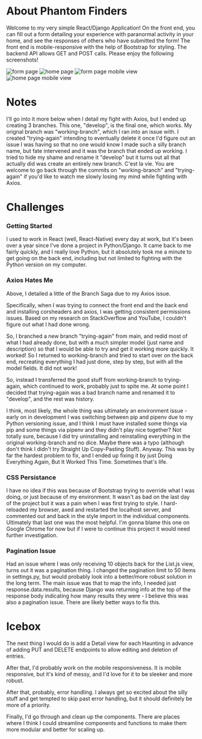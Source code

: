 # About Phantom Finders

Welcome to my very simple React/Django Application! On the front end, you can fill out a form detailing your experience with paranormal activity in your home, and see the responses of others who have submitted the form! The front end is mobile-responsive with the help of Bootstrap for styling. The backend API allows GET and POST calls. Please enjoy the following screenshots!

![form page](https://i.imgur.com/OBGx3Uh.png)
![home page](https://i.imgur.com/9b6z1nN.png)
![form page mobile view](https://i.imgur.com/0NQMzRE.png)
![home page mobile view](https://i.imgur.com/MX5FYtU.png)


# Notes
I'll go into it more below when I detail my fight with Axios, but I ended up creating 3 branches. This one, "develop", is the final one, which works. My orignal branch was "working-branch", which I ran into an issue with. I created "trying-again" intending to eventually delete it once I'd figure out an issue I was having so that no one would know I made such a silly branch name, but fate intervened and it was the branch that ended up working. I tried to hide my shame and rename it "develop" but it turns out all that actually did was create an entirely new branch. C'est la vie. You are welcome to go back through the commits on "working-branch" and "trying-again" if you'd like to watch me slowly losing my mind while fighting with Axios.

# Challenges

### Getting Started
I used to work in React (well, React-Native) every day at work, but it's been over a year since I've done a project in Python/Django. It came back to me fairly quickly, and I really love Python, but it absolutely took me a minute to get going on the back end, including but not limited to fighting with the Python version on my computer.

### Axios Hates Me
Above, I detailed a little of the Branch Saga due to my Axios issue. 

Specifically, when I was trying to connect the front end and the back end and installing corsheaders and axios, I was getting consistent permissions issues. Based on my research on StackOverflow and YouTube, I couldn't figure out what I had done wrong.

So, I branched a new branch "trying-again" from main, and redid most of what I had already done, but with a much simpler model (just name and description) so that I would be able to try and get it working more quickly. It worked! So I returned to working-branch and tried to start over on the back end, recreating everything I had just done, step by step, but with all the model fields. It did not work!

So, instead I transferred the good stuff from working-branch to trying-again, which continued to work, probably just to spite me. At some point I decided that trying-again was a bad branch name and renamed it to "develop", and the rest was history.

I think, most likely, the whole thing was ultimately an environment issue - early on in development I was switching between pip and pipenv due to my Python versioning issue, and I think I must have installed some things via pip and some things via pipenv and they didn't play nice together? Not totally sure, because I did try uninstalling and reinstalling everything in the original working-branch and no dice. Maybe there was a typo (although don't think I didn't try Straight Up Copy-Pasting Stuff). Anyway. This was by far the hardest problem to fix, and I ended up fixing it by just Doing Everything Again, But It Worked This Time. Sometimes that's life.

### CSS Persistance
I have no idea if this was because of Bootstrap trying to override what I was doing, or just because of my environment. It wasn't as bad on the last day of the project but it was a pain when I was first trying to style. I hard-reloaded my browser, axed and restarted the localhost server, and commented out and back in the style import in the individual components. Ultimately that last one was the most helpful. I'm gonna blame this one on Google Chrome for now but if I were to continue this project it would need further investigation.

### Pagination Issue
Had an issue where I was only receiving 10 objects back for the List.js view, turns out it was a pagination thing. I changed the pagination limit to 50 items in settings.py, but would probably look into a better/more robust solution in the long term. The main issue was that to map the info, I needed just response.data.results, because Django was returning info at the top of the response body indicating how many results they were - I believe this was also a pagination issue. There are likely better ways to fix this.

# Icebox
The next thing I would do is add a Detail view for each Haunting in advance of adding PUT and DELETE endpoints to allow editing and deletion of entries.

After that, I'd probably work on the mobile responsiveness. It is mobile responsive, but it's kind of messy, and I'd love for it to be sleeker and more robust.

After that, probably, error handling. I always get so excited about the silly stuff and get tempted to skip past error handling, but it should definitely be more of a priority.

Finally, I'd go through and clean up the components. There are places where I think I could streamline components and functions to make them more modular and better for scaling up.
